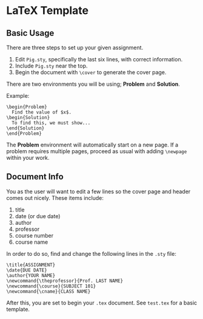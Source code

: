 # LaTeX Template

## Basic Usage
There are three steps to set up your given assignment.

1. Edit `Pig.sty`, specifically the last six lines, with correct information.
2. Include `Pig.sty` near the top.
3. Begin the document with `\cover` to generate the cover page.

There are two environments you will be using; **Problem** and **Solution**.

Example:
```
\begin{Problem}
  Find the value of $x$.
\begin{Solution}
  To find this, we must show...
\end{Solution}
\end{Problem}
```

The **Problem** environment will automatically start on a new page. If a problem requires multiple pages, proceed as usual with adding `\newpage` within your work.

## Document Info
You as the user will want to edit a few lines so the cover page and header comes out nicely. These items include:
1. title
2. date (or due date)
3. author
4. professor
5. course number
6. course name

In order to do so, find and change the following lines in the `.sty` file:
```
\title{ASSIGNMENT}
\date{DUE DATE}
\author{YOUR NAME}
\newcommand{\theprofessor}{Prof. LAST NAME}
\newcommand{\course}{SUBJECT 101}
\newcommand{\cname}{CLASS NAME}
```

After this, you are set to begin your `.tex` document. See `test.tex` for a basic template.
